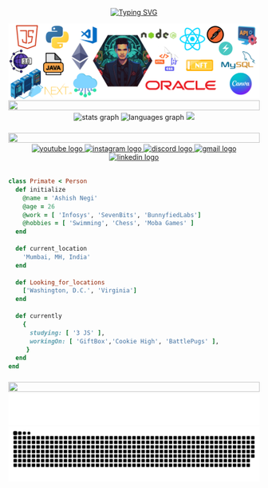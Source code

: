 
<p align="center">
  <!-- Typing SVG by DenverCoder1 - https://github.com/DenverCoder1/readme-typing-svg -->
<a href="https://git.io/typing-svg"><img src="https://readme-typing-svg.demolab.com?font=Fira+Code&pause=1000&color=F75C7E&width=435&lines=%E0%A4%AA%E0%A5%8D%E0%A4%B0%E0%A4%A3%E0%A4%BE%E0%A4%AE+%F0%9F%99%8F%F0%9F%8F%BB+(Pranaam)!;I+am+Ashish+Negi+from++%F0%9F%87%AE%F0%9F%87%B3;I'm+a+Full-Stack%2C+Blockchain+Dev;Always+Learning+New+Things;5%2B+years+of+coding+Experience" alt="Typing SVG" /></a>
</p>

<img src="./.github/workflows/githubBannerTransperent.png">
<img src="https://i.imgur.com/dBaSKWF.gif" height="20" width="100%">


<div align="center">
  <img src="https://github-readme-stats.vercel.app/api?username=Negi-Ashish&hide_title=false&hide_rank=false&show_icons=true&include_all_commits=true&count_private=true&disable_animations=false&theme=dracula&locale=en&hide_border=false" height="150" alt="stats graph"  />
  <img src="https://github-readme-stats.vercel.app/api/top-langs?username=Negi-Ashish&locale=en&hide_title=false&layout=compact&card_width=320&langs_count=5&theme=dracula&hide_border=false" height="150" alt="languages graph"  />
  <img align='' src="https://media.giphy.com/media/M9gbBd9nbDrOTu1Mqx/giphy.gif" width="150">
</div>

###




###


###
<img src="https://i.imgur.com/dBaSKWF.gif" height="20" width="100%">
<div align="center">
  <a href="https://www.youtube.com/@ashishnegi2219" target="_blank">
    <img src="https://img.shields.io/static/v1?message=Youtube&logo=youtube&label=&color=FF0000&logoColor=white&labelColor=&style=for-the-badge" height="35" alt="youtube logo" />
  </a>
  <a href="https://www.instagram.com/mr.ashishnegi/" target="_blank">
    <img src="https://img.shields.io/static/v1?message=Instagram&logo=instagram&label=&color=E4405F&logoColor=white&labelColor=&style=for-the-badge" height="35" alt="instagram logo" />
  </a>
  <a href="https://discord.gg/YSf2FPWGbU" target="_blank">
    <img src="https://img.shields.io/static/v1?message=Discord&logo=discord&label=&color=7289DA&logoColor=white&labelColor=&style=for-the-badge" height="35" alt="discord logo" />
  </a>
  <a href="mailto:ashishnegi0511@gmail.com" target="_blank">
    <img src="https://img.shields.io/static/v1?message=Gmail&logo=gmail&label=&color=D14836&logoColor=white&labelColor=&style=for-the-badge" height="35" alt="gmail logo" />
  </a>
  <a href="https://www.linkedin.com/in/ashishnegiweb3/" target="_blank">
    <img src="https://img.shields.io/static/v1?message=LinkedIn&logo=linkedin&label=&color=0077B5&logoColor=white&labelColor=&style=for-the-badge" height="35" alt="linkedin logo" />
  </a>
</div>

<br clear="both">

 ```ruby
 class Primate < Person
   def initialize
     @name = 'Ashish Negi'
     @age = 26
     @work = [ 'Infosys', 'SevenBits', 'BunnyfiedLabs']
     @hobbies = [ 'Swimming', 'Chess', 'Moba Games' ]
   end

   def current_location
     'Mumbai, MH, India'
   end

   def Looking_for_locations
     ['Washington, D.C.', 'Virginia']
   end

   def currently
     {
       studying: [ '3 JS' ],
       workingOn: [ 'GiftBox','Cookie High', 'BattlePugs' ],
      }
   end
 end
 ```

###
<img src="https://i.imgur.com/dBaSKWF.gif" height="20" width="100%">

<img src="./.github/workflows/fantasticDay.svg">

<img src="https://raw.githubusercontent.com/Negi-Ashish/Negi-Ashish/output/snake.svg" alt="Snake animation" />

###

###
